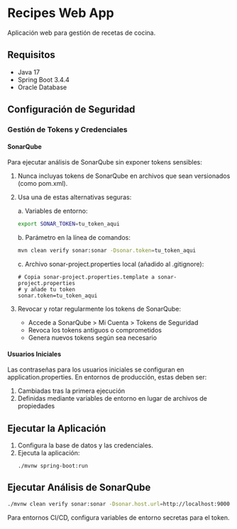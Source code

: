 # Recipes Web App

Aplicación web para gestión de recetas de cocina.

## Requisitos

- Java 17
- Spring Boot 3.4.4
- Oracle Database

## Configuración de Seguridad

### Gestión de Tokens y Credenciales

#### SonarQube

Para ejecutar análisis de SonarQube sin exponer tokens sensibles:

1. Nunca incluyas tokens de SonarQube en archivos que sean versionados (como pom.xml).
2. Usa una de estas alternativas seguras:

   a. Variables de entorno:
   ```bash
   export SONAR_TOKEN=tu_token_aqui
   ```

   b. Parámetro en la línea de comandos:
   ```bash
   mvn clean verify sonar:sonar -Dsonar.token=tu_token_aqui
   ```

   c. Archivo sonar-project.properties local (añadido al .gitignore):
   ```
   # Copia sonar-project.properties.template a sonar-project.properties
   # y añade tu token
   sonar.token=tu_token_aqui
   ```

3. Revocar y rotar regularmente los tokens de SonarQube:
   - Accede a SonarQube > Mi Cuenta > Tokens de Seguridad
   - Revoca los tokens antiguos o comprometidos
   - Genera nuevos tokens según sea necesario

#### Usuarios Iniciales

Las contraseñas para los usuarios iniciales se configuran en application.properties.
En entornos de producción, estas deben ser:

1. Cambiadas tras la primera ejecución
2. Definidas mediante variables de entorno en lugar de archivos de propiedades

## Ejecutar la Aplicación

1. Configura la base de datos y las credenciales.
2. Ejecuta la aplicación:
   ```
   ./mvnw spring-boot:run
   ```

## Ejecutar Análisis de SonarQube

```bash
./mvnw clean verify sonar:sonar -Dsonar.host.url=http://localhost:9000 -Dsonar.token=TU_TOKEN
```

Para entornos CI/CD, configura variables de entorno secretas para el token. 